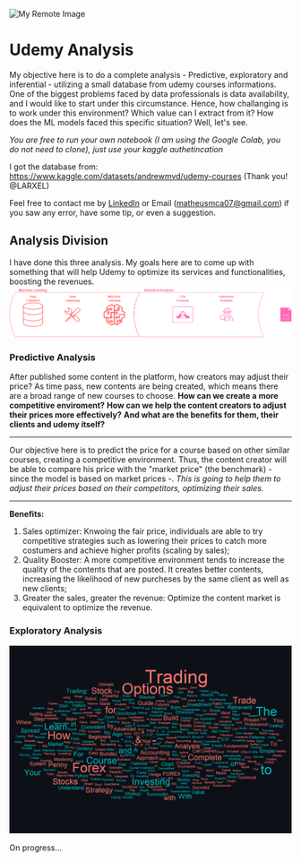 ![My Remote Image](https://logodownload.org/wp-content/uploads/2019/07/udemy-logo.png)


# Udemy Analysis

My objective here is to do a complete analysis - Predictive, exploratory and inferential - utilizing a small database from udemy courses informations. One of the biggest problems faced by data professionals is data availability, and I would like to start under this circumstance. Hence, how challanging is to work under this environment? Which value can I extract from it? How does the ML models faced this specific situation? Well, let's see.

*You are free to run your own notebook (I am using the Google Colab, you do not need to clone), just use your kaggle authetincation*

I got the database from: https://www.kaggle.com/datasets/andrewmvd/udemy-courses (Thank you! @LARXEL)

Feel free to contact me by [LinkedIn](https://www.linkedin.com/in/m-mca/) or Email (matheusmca07@gmail.com) if you saw any error, have some tip, or even a suggestion. 

## Analysis Division
I have done this three analysis. My goals here are to come up with something that will help Udemy to optimize its services and functionalities, boosting the revenues.
![My Image](dg_2.png)
### Predictive Analysis

After published some content in the platform, how creators may adjust their price? As time pass, new contents are being created, which means there are a broad range of new courses to choose. **How can we create a more competitive enviroment?** **How can we help the content creators to adjust their prices more effectively?** **And what are the benefits for them, their clients and udemy itself?**

---
Our objective here is to predict the price for a course based on other similar courses, creating a competitive environment. Thus, the content creator will be able to compare his price with the "market price" (the benchmark) - since the model is based on market prices -. *This is going to help them to adjust their prices based on their competitors, optimizing their sales.*

---
**Benefits:**
1. Sales optimizer: Knwoing the fair price, individuals are able to try competitive strategies such as lowering their prices to catch more costumers and achieve higher profits (scaling by sales);
2. Quality Booster: A more competitive environment tends to increase the quality of the contents that are posted. It creates better contents, increasing the likelihood of new purcheses by the same client as well as new clients;
3. Greater the sales, greater the revenue: Optimize the content market is equivalent to optimize the revenue.

### Exploratory Analysis

<img src="./eda_analysis/plots/wcloud2.png" />

On progress... 
